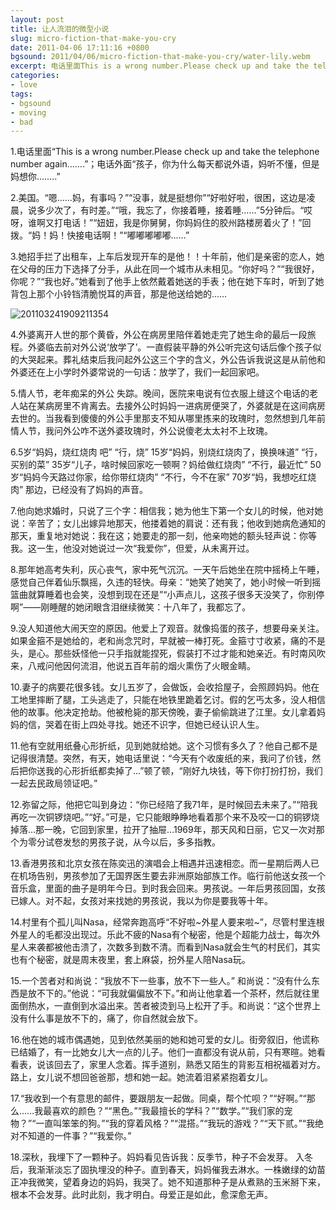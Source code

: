 ```yaml
---
layout: post
title: 让人流泪的微型小说
slug: micro-fiction-that-make-you-cry
date: 2011-04-06 17:11:16 +0800
bgsound: 2011/04/06/micro-fiction-that-make-you-cry/water-lily.webm
excerpt: 电话里面This is a wrong number.Please check up and take the telephone number again…….；电话外面孩子，你为什么每天都说外语，妈听不懂，但是妈想你……..
categories:
- love
tags:
- bgsound
- moving
- bad
---
```


1.电话里面“This is a wrong number.Please check up and take the telephone number again…….”；电话外面“孩子，你为什么每天都说外语，妈听不懂，但是妈想你……..”

2.美国。“嗯……妈，有事吗？”“没事，就是挺想你”“好啦好啦，很困，这边是凌晨，说多少次了，有时差。”“哦，我忘了，你接着睡，接着睡……”5分钟后。“哎呀，谁啊又打电话！”“妞妞，我是你舅舅，你妈妈住的胶州路楼房着火了！”回拨。“妈！妈！快接电话啊！”“嘟嘟嘟嘟嘟……”

3.她招手拦了出租车，上车后发现开车的是他！！十年前，他们是亲密的恋人，她在父母的压力下选择了分手，从此在同一个城市从未相见。“你好吗？”“我很好，你呢？”“我也好。”她看到了他手上依然戴着她送的手表；他在她下车时，听到了她背包上那个小铃铛清脆悦耳的声音，那是他送给她的……

<img src="{{ site.path.uploads }}2011/04/06/micro-fiction-that-make-you-cry/201103241909211354.jpg" alt="201103241909211354" />

4.外婆离开人世的那个黄昏，外公在病房里陪伴着她走完了她生命的最后一段旅程。外婆临去前对外公说‘放学了’。一直假装平静的外公听完这句话后像个孩子似的大哭起来。葬礼结束后我问起外公这三个字的含义，外公告诉我说这是从前他和外婆还在上小学时外婆常说的一句话：放学了，我们一起回家吧。

5.情人节，老年痴呆的外公 失踪。晚间，医院来电说有位衣服上缝这个电话的老人站在某病房里不肯离去。去接外公时妈妈一进病房便哭了，外婆就是在这间病房去世的。当我看到傻傻的外公手里那支不知从哪里拣来的玫瑰时，忽然想到几年前情人节，我问外公咋不送外婆玫瑰时，外公说傻老太太衬不上玫瑰。

6.5岁“妈妈，烧红烧肉 吧” “行，烧” 15岁“妈妈，别烧红烧肉了，换换味道” “行，买别的菜” 35岁“儿子，啥时候回家吃一顿啊？妈给做红烧肉” “不行，最近忙” 50岁“妈妈今天路过你家，给你带红烧肉” “不行，今不在家” 70岁“妈，我想吃红烧肉” 那边，已经没有了妈妈的声音。

7.他向她求婚时，只说了三个字：相信我；她为他生下第一个女儿的时候，他对她说：辛苦了；女儿出嫁异地那天，他搂着她的肩说：还有我；他收到她病危通知的那天，重复地对她说：我在这；她要走的那一刻，他亲吻她的额头轻声说：你等我。这一生，他没对她说过一次“我爱你”，但爱，从未离开过。

8.那年她高考失利，灰心丧气，家中死气沉沉。一天午后她坐在院中摇椅上午睡，感觉自己伴着仙乐飘摇，久违的轻快。母亲：“她笑了她笑了，她小时候一听到摇篮曲就算睡着也会笑，没想到现在还是”“小声点儿，这孩子很多天没笑了，你别停啊”——刚睡醒的她闭眼含泪继续微笑：十八年了，我都忘了。

9.没人知道他大闹天空的原因。他爱上了观音。就像捣蛋的孩子，想要母亲关注。如果金箍不是她给的，老和尚念咒时，早就被一棒打死。金箍寸寸收紧，痛的不是头，是心。那些妖怪他一只手指就能捏死，假装打不过才能和她亲近。有时南风吹来，八戒问他因何流泪，他说五百年前的烟火熏伤了火眼金睛。

10.妻子的病要花很多钱。女儿五岁了，会做饭，会收拾屋子，会照顾妈妈。他在工地里摔断了腿，工头逃走了，只能在地铁里跪着乞讨。假的乞丐太多，没人相信他的故事。他决定抢劫。他被枪毙的那天傍晚，妻子偷偷跳进了江里。女儿拿着妈妈的信，哭着在街上四处寻找。她还不识字，但她已经认识人生。

11.他有空就用纸叠心形折纸，见到她就给她。这个习惯有多久了？他自己都不是记得很清楚。突然，有天，她电话里说：“今天有个收废纸的来，我问了价钱，然后把你送我的心形折纸都卖掉了…”顿了顿，“刚好九块钱，等下你打扮打扮，我们一起去民政局领证吧。”

12.弥留之际，他把它叫到身边：“你已经陪了我71年，是时候回去未来了。”“陪我再吃一次铜锣烧吧。”“好。”可是，它只能眼睁睁地看着那个来不及咬一口的铜锣烧掉落…那一晚，它回到家里，拉开了抽屉…1969年，那天风和日丽，它又一次对那个为零分试卷发愁的男孩子说，从今以后，多多指教。

13.香港男孩和北京女孩在陈奕迅的演唱会上相遇并迅速相恋。而一星期后两人已在机场告别，男孩参加了无国界医生要去非洲原始部族工作。临行前他送女孩一个音乐盒，里面的曲子是明年今日。到时我会回来。男孩说。一年后男孩回国，女孩已嫁人。对不起，女孩对来找她的男孩说，我以为你是要我等十年。

14.村里有个孤儿叫Nasa，经常奔跑高呼“不好啦~外星人要来啦~”，尽管村里连根外星人的毛都没出现过。乐此不疲的Nasa有个秘密，他是个超能力战士，每次外星人来袭都被他击溃了，次数多到数不清。而看到Nasa就会生气的村民们，其实也有个秘密，就是周末夜里，套上麻袋，扮外星人陪Nasa玩。

15.一个苦者对和尚说：“我放不下一些事，放不下一些人。” 和尚说：“没有什么东西是放不下的。”他说：“可我就偏偏放不下。”和尚让他拿着一个茶杯，然后就往里面倒热水，一直倒到水溢出来。苦者被烫到马上松开了手。和尚说：“这个世界上没有什么事是放不下的，痛了，你自然就会放下。

16.他在她的城市偶遇她，见到依然美丽的她和她可爱的女儿。街旁叙旧，他谎称已结婚了，有一比她女儿大一点的儿子。他们一直都没有说从前，只有寒暄。她看看表，说该回去了，家里人念着。挥手道别，熟悉又陌生的背影互相祝福着对方。路上，女儿说不想回爸爸那，想和她一起。她流着泪紧紧抱着女儿。

17.“我收到一个有意思的邮件，要跟朋友一起做。同桌，帮个忙呗？”“好啊。”“那么……我最喜欢的颜色？”“黑色。”“我最擅长的学科？”“数学。”“我们家的宠物？”“一直叫笨笨的狗。”“我的穿着风格？”“混搭。”“我玩的游戏？”“天下贰。”“我绝对不知道的一件事？”“我爱你。”

18.深秋，我埋下了一颗种子。妈妈看见告诉我：反季节，种子不会发芽。 入冬后，我渐渐淡忘了固执埋没的种子。直到春天，妈妈催我去淋水。一株嫩绿的幼苗正冲我微笑，望着身边的妈妈，我哭了。她不知道那种子是从煮熟的玉米掰下来，根本不会发芽。此时此刻，我才明白。母爱正是如此，愈深愈无声。
